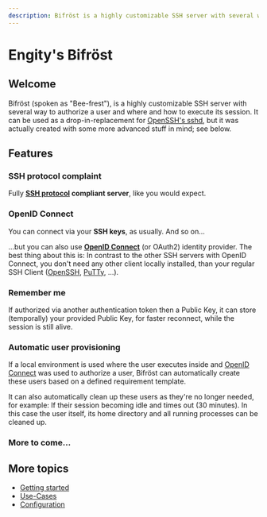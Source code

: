 ```yaml
---
description: Bifröst is a highly customizable SSH server with several way to authorize a user and where and how to execute its session.
---
```


# Engity's Bifröst

## Welcome

Bifröst (spoken as "Bee-frest"), is a highly customizable SSH server with several way to authorize a user and where and how to execute its session. It can be used as a drop-in-replacement for [OpenSSH's sshd](https://man.openbsd.org/sshd), but it was actually created with some more advanced stuff in mind; see below.

## Features

### SSH protocol complaint

Fully **[SSH protocol](https://www.rfc-editor.org/rfc/rfc4253) compliant server**, like you would expect.

### OpenID Connect
You can connect via your **SSH keys**, as usually. And so on...

...but you can also use **[OpenID Connect](https://openid.net/)** (or OAuth2) identity provider. The best thing about this is: In contrast to the other SSH servers with OpenID Connect, you don't need any other client locally installed, than your regular SSH Client ([OpenSSH](https://www.openssh.com/), [PuTTy](https://www.putty.org/), ...).

### Remember me

If authorized via another authentication token then a Public Key, it can store (temporally) your provided Public Key, for faster reconnect, while the session is still alive.

### Automatic user provisioning

If a local environment is used where the user executes inside and [OpenID Connect](#openid-connect) was used to authorize a user, Bifröst can automatically create these users based on a defined requirement template.

It can also automatically clean up these users as they're no longer needed, for example: If their session becoming idle and times out (30 minutes). In this case the user itself, its home directory and all running processes can be cleaned up.

### More to come...

## More topics
* [Getting started](setup/index.md)
* [Use-Cases](usecases.md)
* [Configuration](reference/configuration.md)
